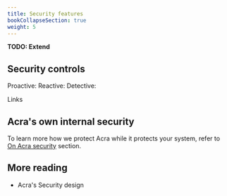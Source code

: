 ```yaml
---
title: Security features
bookCollapseSection: true
weight: 5
---
```


**TODO: Extend**

## Security controls 

Proactive: 
Reactive: 
Detective: 

Links


## Acra's own internal security 

To learn more how we protect Acra while it protects your system, refer to [On Acra security](/acra/on-acra-security/) section.


## More reading

* Acra's Security design